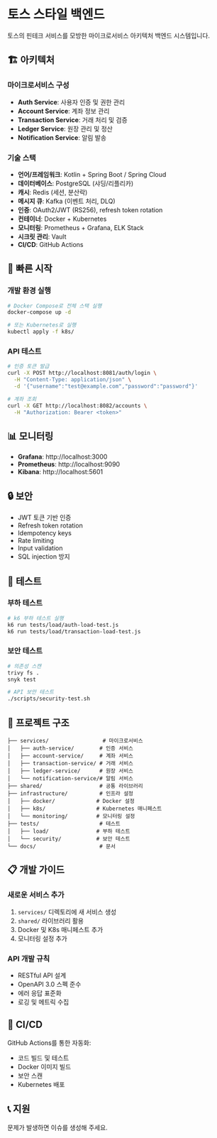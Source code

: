 # 토스 스타일 백엔드

토스의 핀테크 서비스를 모방한 마이크로서비스 아키텍처 백엔드 시스템입니다.

## 🏗️ 아키텍처

### 마이크로서비스 구성
- **Auth Service**: 사용자 인증 및 권한 관리
- **Account Service**: 계좌 정보 관리
- **Transaction Service**: 거래 처리 및 검증
- **Ledger Service**: 원장 관리 및 정산
- **Notification Service**: 알림 발송

### 기술 스택
- **언어/프레임워크**: Kotlin + Spring Boot / Spring Cloud
- **데이터베이스**: PostgreSQL (샤딩/리플리카)
- **캐시**: Redis (세션, 분산락)
- **메시지 큐**: Kafka (이벤트 처리, DLQ)
- **인증**: OAuth2/JWT (RS256), refresh token rotation
- **컨테이너**: Docker + Kubernetes
- **모니터링**: Prometheus + Grafana, ELK Stack
- **시크릿 관리**: Vault
- **CI/CD**: GitHub Actions

## 🚀 빠른 시작

### 개발 환경 실행
```bash
# Docker Compose로 전체 스택 실행
docker-compose up -d

# 또는 Kubernetes로 실행
kubectl apply -f k8s/
```

### API 테스트
```bash
# 인증 토큰 발급
curl -X POST http://localhost:8081/auth/login \
  -H "Content-Type: application/json" \
  -d '{"username":"test@example.com","password":"password"}'

# 계좌 조회
curl -X GET http://localhost:8082/accounts \
  -H "Authorization: Bearer <token>"
```

## 📊 모니터링

- **Grafana**: http://localhost:3000
- **Prometheus**: http://localhost:9090
- **Kibana**: http://localhost:5601

## 🔒 보안

- JWT 토큰 기반 인증
- Refresh token rotation
- Idempotency keys
- Rate limiting
- Input validation
- SQL injection 방지

## 🧪 테스트

### 부하 테스트
```bash
# k6 부하 테스트 실행
k6 run tests/load/auth-load-test.js
k6 run tests/load/transaction-load-test.js
```

### 보안 테스트
```bash
# 의존성 스캔
trivy fs .
snyk test

# API 보안 테스트
./scripts/security-test.sh
```

## 📁 프로젝트 구조

```
├── services/                 # 마이크로서비스
│   ├── auth-service/        # 인증 서비스
│   ├── account-service/     # 계좌 서비스
│   ├── transaction-service/ # 거래 서비스
│   ├── ledger-service/      # 원장 서비스
│   └── notification-service/# 알림 서비스
├── shared/                  # 공통 라이브러리
├── infrastructure/          # 인프라 설정
│   ├── docker/             # Docker 설정
│   ├── k8s/                # Kubernetes 매니페스트
│   └── monitoring/         # 모니터링 설정
├── tests/                   # 테스트
│   ├── load/               # 부하 테스트
│   └── security/           # 보안 테스트
└── docs/                    # 문서
```

## 📋 개발 가이드

### 새로운 서비스 추가
1. `services/` 디렉토리에 새 서비스 생성
2. `shared/` 라이브러리 활용
3. Docker 및 K8s 매니페스트 추가
4. 모니터링 설정 추가

### API 개발 규칙
- RESTful API 설계
- OpenAPI 3.0 스펙 준수
- 에러 응답 표준화
- 로깅 및 메트릭 수집

## 🔄 CI/CD

GitHub Actions를 통한 자동화:
- 코드 빌드 및 테스트
- Docker 이미지 빌드
- 보안 스캔
- Kubernetes 배포

## 📞 지원

문제가 발생하면 이슈를 생성해 주세요.
